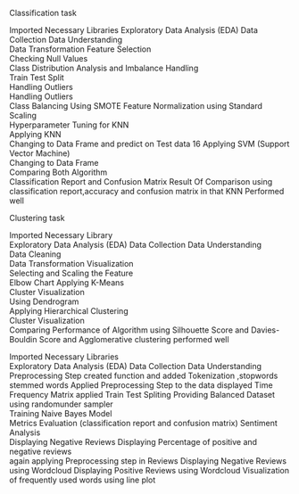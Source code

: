 Classification task

Imported Necessary Libraries
Exploratory Data Analysis (EDA)	
	Data Collection
	Data Understanding	
	Data Transformation	
	Feature Selection	
	Checking Null Values	
Class Distribution Analysis and Imbalance Handling	
Train Test Split	
Handling Outliers	
	Handling Outliers 	
	Class Balancing Using SMOTE	
Feature Normalization using Standard Scaling	
Hyperparameter Tuning for KNN	
Applying KNN	
Changing to Data Frame and predict on Test data	16
Applying SVM (Support Vector Machine)	
Changing to Data Frame	
Comparing Both Algorithm	
Classification Report and Confusion Matrix
Result Of Comparison using classification report,accuracy and confusion matrix in that KNN  Performed well


Clustering task


Imported Necessary Library	
Exploratory Data Analysis (EDA)	
	Data Collection	
	Data Understanding	
	Data Cleaning	
	Data Transformation	
	Visualization	
Selecting and Scaling the Feature	
Elbow Chart	
Applying K-Means	
	Cluster Visualization	
Using Dendrogram	
Applying Hierarchical Clustering	
	Cluster Visualization	
Comparing Performance of Algorithm using Silhouette Score and Davies-Bouldin Score
and Agglomerative clustering performed  well	
	



Imported Necessary Libraries	
Exploratory Data Analysis (EDA)	
	Data Collection	
	Data Understanding	
Preprocessing Step created function and added Tokenization ,stopwords stemmed words
Applied Preprocessing Step to the data
displayed Time Frequency Matrix	
applied Train Test Spliting	
Providing Balanced Dataset using randomunder sampler	
Training Naive Bayes Model	
Metrics Evaluation (classification report and confusion matrix)
Sentiment Analysis	
Displaying Negative Reviews	
Displaying Percentage of positive and negative reviews	
again applying Preprocessing step in Reviews
Displaying Negative Reviews using Wordcloud	
Displaying Positive Reviews using Wordcloud	
Visualization of frequently used words using line plot


